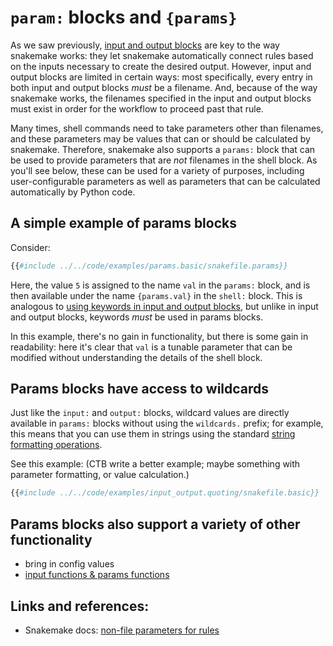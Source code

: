 # `param:` blocks and `{params}`

As we saw previously,
[input and output blocks](input-and-output-blocks.md) are key to the
way snakemake works: they let snakemake automatically connect rules
based on the inputs necessary to create the desired output. However,
input and output blocks are limited in certain ways: most specifically,
every entry in both input and output blocks _must_ be a filename.
And, because of the way snakemake works, the filenames specified in
the input and output blocks must exist in order for the workflow to
proceed past that rule.

Many times, shell commands need to take parameters other than filenames,
and these parameters may be values that can or should be calculated
by snakemake.  Therefore, snakemake also supports a `params:` block that
can be used to provide parameters that are _not_ filenames in the shell
block. As you'll see below, these can be used for a variety of purposes,
including user-configurable parameters as well as parameters that can
be calculated automatically by Python code.

## A simple example of params blocks

Consider:
```python
{{#include ../../code/examples/params.basic/snakefile.params}}
```

Here, the value `5` is assigned to the name `val` in the `params:` block,
and is then available under the name `{params.val}` in the `shell:` block.
This is analogous to [using keywords in input and output blocks](input-and-output-blocks.md#using-keywords-for-input-and-output-files), but unlike in
input and output blocks, keywords _must_ be used in params blocks.

In this example, there's no gain in functionality, but there is some gain
in readability: here it's clear that `val` is a tunable parameter that
can be modified without understanding the details of the shell block.

## Params blocks have access to wildcards

Just like the `input:` and `output:` blocks, wildcard values are
directly available in `params:` blocks without using the `wildcards.`
prefix; for example, this means that you can use them in strings using
the standard [string formatting operations](string-formatting.md).

See this example: (CTB write a better example; maybe something with
parameter formatting, or value calculation.)
```python
{{#include ../../code/examples/input_output.quoting/snakefile.basic}}
```

## Params blocks also support a variety of other functionality

* bring in config values
* [input functions & params functions](../recipes/params-functions.md)

## Links and references:

* Snakemake docs: [non-file parameters for rules](https://snakemake.readthedocs.io/en/stable/snakefiles/rules.html#non-file-parameters-for-rules)
